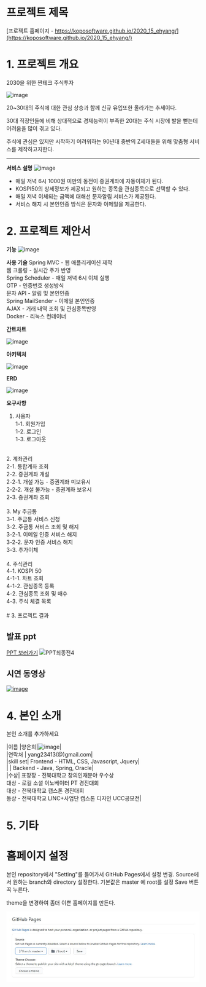 # 프로젝트 제목

[프로젝트 홈페이지 - https://koposoftware.github.io/2020_15_ehyang/](https://koposoftware.github.io/2020_15_ehyang/)

# 1. 프로젝트 개요

2030을 위한 짠테크 주식투자

![image](https://user-images.githubusercontent.com/63223374/95170277-25f01000-07ef-11eb-931b-404eb727b7b8.png)

20~30대의 주식에 대한 관심 상승과 함께 신규 유입또한 올라가는 추세이다.

30대 직장인들에 비해 상대적으로 경제능력이 부족한 20대는 주식 시장에 발을 뻗는데 어려움을 많이 겪고 있다.

주식에 관심은 있지만 시작하기 어려워하는 90년대 중반의 Z세대들을 위해 맞춤형 서비스를 제작하고자한다.

<hr>

**서비스 설명**
![image](https://user-images.githubusercontent.com/63223374/95173884-44a4d580-07f4-11eb-8605-c971f85179c2.png)
- 매일 저녁 6시 1000원 미만의 동전이 증권계좌에 자동이체가 된다.
- KOSPI50의 상세정보가 제공되고 원하는 종목을 관심종목으로 선택할 수 있다.
- 매일 저녁 이체되는 금액에 대해선 문자알림 서비스가 제공된다.
- 서비스 해지 시 본인인증 방식은 문자와 이메일을 제공한다.


# 2. 프로젝트 제안서

**기능**
![image](https://user-images.githubusercontent.com/63223374/95174470-12e03e80-07f5-11eb-9a4f-b6756391165a.png)

**사용 기술**
 Spring MVC - 웹 애플리케이션 제작<br>
 웹 크롤링 - 실시간 주가 반영<br>
 Spring Scheduler - 매일 저녁 6시 이체 실행<br>
 OTP - 인증번호 생성방식<br>
 문자 API - 알림 및 본인인증<br>
 Spring MailSender - 이메일 본인인증<br>
 AJAX - 거래 내역 조회 및 관심종목반영<br>
 Docker - 리눅스 컨테이너<br>

**간트차트**

![image](https://user-images.githubusercontent.com/63223374/95173333-7cf7e400-07f3-11eb-9189-c9848556499d.png)

**아키텍처**

![image](https://user-images.githubusercontent.com/63223374/95173540-c5170680-07f3-11eb-9ee4-b9362116084d.png)

**ERD**

![image](https://user-images.githubusercontent.com/63223374/95173503-b7618100-07f3-11eb-8e08-eb67408519ce.png)

**요구사항**
1. 사용자<br>
   1-1. 회원가입<br>
   1-2. 로그인<br>
   1-3. 로그아웃<br>
<br>
 2. 계좌관리<br>
   2-1. 통합계좌 조회<br>
   2-2. 증권계좌 개설<br>
     2-2-1. 개설 가능 - 증권계좌 미보유시<br>
     2-2-2. 개설 불가능 - 증권계좌 보유시<br>
   2-3. 증권계좌 조회<br>
 <br>
 3. My 주금통<br>
   3-1. 주금통 서비스 신청<br>
   3-2. 주금통 서비스 조회 및 해지<br>
     3-2-1. 이메일 인증 서비스 해지<br>
     3-2-2. 문자 인증 서비스 해지<br>
   3-3. 추가이체<br>
<br>
 4. 주식관리<br>
   4-1. KOSPI 50<br>
     4-1-1. 차트 조회<br>
     4-1-2. 관심종목 등록<br>
   4-2. 관심종목 조회 및 매수<br>
   4-3. 주식 체결 목록<br>
<br>
# 3. 프로젝트 결과

## 발표 ppt 
<a href = "https://github.com/koposoftware/2020_15_ehyang/blob/master/PPT/Z%EC%84%B8%EB%8C%80%EB%A5%BC%20%EC%9C%84%ED%95%9C%20%EC%A7%A0%ED%85%8C%ED%81%AC%20%EC%A3%BC%EC%8B%9D%ED%88%AC%EC%9E%90.pdf"> PPT 보러가기</a>
![PPT최종전4](https://user-images.githubusercontent.com/63223374/95171365-c1ce4b80-07f0-11eb-880d-3d81784a86ef.png)

## 시연 동영상 

[![image](https://user-images.githubusercontent.com/63223374/95173119-399d7580-07f3-11eb-87f1-62dbf09ba9ca.png)
](https://youtu.be/lN5YcNwOwX0)

# 4. 본인 소개

본인 소개를 추가하세요

|이름 |양은희|![image](https://user-images.githubusercontent.com/63223374/95203583-eab90580-081d-11eb-9838-23742fef61be.png)|<br>
|연락처 | yang23413(@)gmail.com|<br>
|skill set| Frontend - HTML, CSS, Javascript, Jquery|<br>
| | Backend - Java, Spring, Oracle|<br>
|수상| 표창장 - 전북대학교 창의인재분야 우수상<br>
대상 - 로컬 소셜 이노베이터 PT 경진대회<br>
대상 - 전북대학교 캡스톤 경진대회<br>
동상 - 전북대학교 LINC+사업단 캡스톤 디자인 UCC공모전|<br>

# 5. 기타



# 홈페이지 설정

 본인 repository에서 "Setting"를 들어가서 GitHub Pages에서 설정 변경.
 <Source>
 Source에서 원하는 branch와 directory 설정한다. 
 기본값은 master 에 root를 설정 
 Save 버튼 꼭 누른다.

 <Theme Chooser>
 theme을 변경하여 좀더 이쁜 홈페이지를 만든다.

   <img src="homepage.JPG"/><br>
